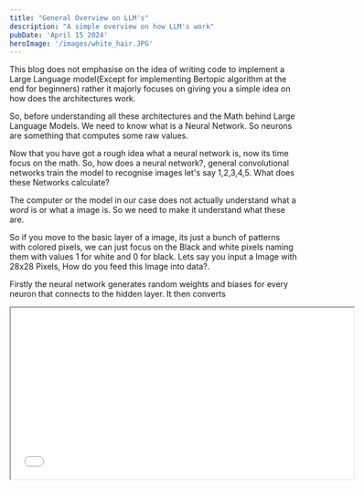 ```yaml
---
title: "General Overview on LLM's"
description: "A simple overview on how LLM's work"
pubDate: 'April 15 2024'
heroImage: '/images/white_hair.JPG'
---
```



This blog does not emphasise on the idea of writing code to implement a Large Language model(Except for implementing Bertopic algorithm at the end for beginners) rather it majorly focuses on giving you a simple idea on how does the architectures work.

So, before understanding all these architectures and the Math behind Large Language Models. We need to know what is a Neural Network. So neurons are something that computes some raw values.

Now that you have got a rough idea what a neural network is, now its time focus on the math. So, how does a neural network?, general convolutional networks train the model to recognise images let's say 1,2,3,4,5. What does these Networks calculate?

The computer or the model in our case does not actually understand what a *word* is or what a image is. So we need to make it understand what these are.

So if you move to the basic layer of a image, its just a bunch of patterns with colored pixels, we can just focus on the Black and white pixels naming them with values 1 for white and 0 for black. Lets say you input a Image with 28x28 Pixels, How do you feed this Image into data?.

Firstly the neural network generates random weights and biases for every neuron that connects to the hidden layer. It then converts 

<iframe src="/public/videos/TestNetwork.mp4" width="600" height="300"/>
</div>